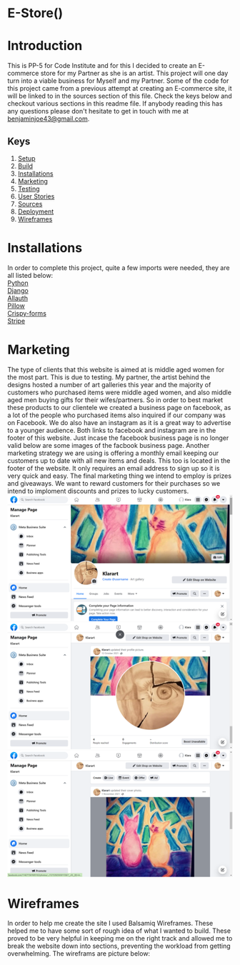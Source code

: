 # E-Store()

# Introduction
This is PP-5 for Code Institute and for this I decided to create an E-commerce store for my Partner as she is an artist. This project will one day turn into a viable business for Myself and my Partner. Some of the code for this project came from a previous attempt at creating an E-commerce site, it will be linked to in the sources section of this file. Check the keys below and checkout various sections in this readme file. If anybody reading this has any questions please don't hesitate to get in touch with me at benjaminjoe43@gmail.com.

## Keys

1. [Setup](#setup)
2. [Build](#build)
3. [Installations](#installations)
4. [Marketing](#marketing)
5. [Testing](#testing)
6. [User Stories](#userstories)
7. [Sources](#sources)
8. [Deployment](#deployment)
9. [Wireframes](#wireframes)

<a href="installations"></a>
# Installations
In order to complete this project, quite a few imports were needed, they are all listed below:  
[Python](https://www.python.org/)  
[Django](https://docs.djangoproject.com/en/4.0/)  
[Allauth](https://django-allauth.readthedocs.io/en/latest/installation.html)  
[Pillow](https://pillow.readthedocs.io/en/stable/)  
[Crispy-forms](https://django-crispy-forms.readthedocs.io/en/latest/)  
[Stripe](https://stripe.com/en-se)

<a href="marketing"></a>
# Marketing
The type of clients that this website is aimed at is middle aged women for the most part. This is due to testing. My partner, the artist behind the designs hosted a number of art galleries this year and the majority of customers who purchased items were middle aged women, and also middle aged men buying gifts for their wifes/partners. So in order to best market these products to our clientele we created a business page on facebook, as a lot of the people who purchased items also inquired if our company was on Facebook. We do also have an instagram as it is a great way to advertise to a younger audience. Both links to facebook and instagram are in the footer of this website. Just  incase the facebook business page is no longer valid below are some images of the facbook business page. Another marketing strategy we are using is offering a monthly email keeping our customers up to date with all new items and deals. This too is located in the footer of the website. It only requires an email address to sign up so it is very quick and easy. The final marketing thing we intend to employ is prizes and giveaways. We want to reward customers for their purchases so we intend to imploment discounts and prizes to lucky customers. 
    <img src="./media/readme/fb-1.png" alt="Facebook business image">  
    <img src="./media/readme/fb-3.png" alt="Facebook business image">  
    <img src="./media/readme/fb-2.png" alt="Facebook business image">

<a href="wireframes"></a>
# Wireframes
In order to help me create the site I used Balsamiq Wireframes. These helped me to have some sort of rough idea of what I wanted to build. These proved to be very helpful in keeping me on the right track and allowed me to break the website down into sections, preventing the workload from getting overwhelming. The wireframs are picture below:  
